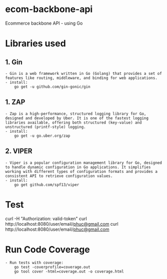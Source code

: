 # ecom-backbone-api
Ecommerce backbone API - using Go

# Libraries used

## 1. Gin
    - Gin is a web framework written in Go (Golang) that provides a set of features like routing, middleware, and binding for web applications.
    - install:
        go get -u github.com/gin-gonic/gin
## 1. ZAP
    - Zap is a high-performance, structured logging library for Go, designed and developed by Uber. It is one of the fastest logging libraries available, offering both structured (key-value) and unstructured (printf-style) logging.
    - install:
        go get -u go.uber.org/zap
## 2. VIPER
    - Viper is a popular configuration management library for Go, designed to handle dynamic configuration in Go applications. It simplifies working with different types of configuration formats and provides a consistent API to retrieve configuration values.
    - install:
        go get github.com/spf13/viper
    
# Test
curl -H "Authorization: valid-token" curl http://localhost:8080/user/email/phuc@gmail.com
curl http://localhost:8080/user/email/phuc@gmail.com

# Run Code Coverage
    - Run tests with coverage:
        go test -coverprofile=coverage.out
        go tool cover -html=coverage.out -o coverage.html
